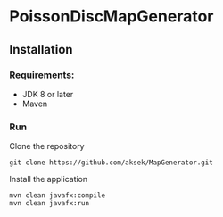 # PoissonDiscMapGenerator

## Installation

### Requirements:
- JDK 8 or later
- Maven

### Run
Clone the repository
```
git clone https://github.com/aksek/MapGenerator.git
```
Install the application
```
mvn clean javafx:compile
mvn clean javafx:run

```
